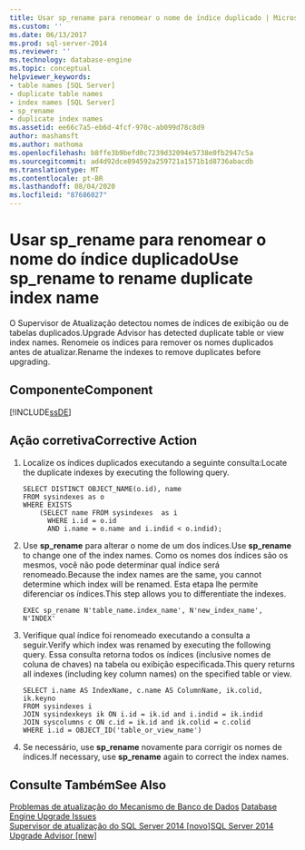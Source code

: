 ```yaml
---
title: Usar sp_rename para renomear o nome de índice duplicado | Microsoft Docs
ms.custom: ''
ms.date: 06/13/2017
ms.prod: sql-server-2014
ms.reviewer: ''
ms.technology: database-engine
ms.topic: conceptual
helpviewer_keywords:
- table names [SQL Server]
- duplicate table names
- index names [SQL Server]
- sp_rename
- duplicate index names
ms.assetid: ee66c7a5-eb6d-4fcf-970c-ab099d78c8d9
author: mashamsft
ms.author: mathoma
ms.openlocfilehash: b8ffe3b9befd0c7239d32094e5738e0fb2947c5a
ms.sourcegitcommit: ad4d92dce894592a259721a1571b1d8736abacdb
ms.translationtype: MT
ms.contentlocale: pt-BR
ms.lasthandoff: 08/04/2020
ms.locfileid: "87686027"
---
```

# <a name="use-sp_rename-to-rename-duplicate-index-name"></a><span data-ttu-id="b516d-102">Usar sp_rename para renomear o nome do índice duplicado</span><span class="sxs-lookup"><span data-stu-id="b516d-102">Use sp_rename to rename duplicate index name</span></span>
  <span data-ttu-id="b516d-103">O Supervisor de Atualização detectou nomes de índices de exibição ou de tabelas duplicados.</span><span class="sxs-lookup"><span data-stu-id="b516d-103">Upgrade Advisor has detected duplicate table or view index names.</span></span> <span data-ttu-id="b516d-104">Renomeie os índices para remover os nomes duplicados antes de atualizar.</span><span class="sxs-lookup"><span data-stu-id="b516d-104">Rename the indexes to remove duplicates before upgrading.</span></span>  
  
## <a name="component"></a><span data-ttu-id="b516d-105">Componente</span><span class="sxs-lookup"><span data-stu-id="b516d-105">Component</span></span>  
 [!INCLUDE[ssDE](../../includes/ssde-md.md)]  
  
## <a name="corrective-action"></a><span data-ttu-id="b516d-106">Ação corretiva</span><span class="sxs-lookup"><span data-stu-id="b516d-106">Corrective Action</span></span>  
  
1.  <span data-ttu-id="b516d-107">Localize os índices duplicados executando a seguinte consulta:</span><span class="sxs-lookup"><span data-stu-id="b516d-107">Locate the duplicate indexes by executing the following query.</span></span>  
  
    ```  
    SELECT DISTINCT OBJECT_NAME(o.id), name  
    FROM sysindexes as o  
    WHERE EXISTS   
        (SELECT name FROM sysindexes  as i  
          WHERE i.id = o.id  
          AND i.name = o.name and i.indid < o.indid);  
    ```  
  
2.  <span data-ttu-id="b516d-108">Use **sp_rename** para alterar o nome de um dos índices.</span><span class="sxs-lookup"><span data-stu-id="b516d-108">Use **sp_rename** to change one of the index names.</span></span> <span data-ttu-id="b516d-109">Como os nomes dos índices são os mesmos, você não pode determinar qual índice será renomeado.</span><span class="sxs-lookup"><span data-stu-id="b516d-109">Because the index names are the same, you cannot determine which index will be renamed.</span></span> <span data-ttu-id="b516d-110">Esta etapa lhe permite diferenciar os índices.</span><span class="sxs-lookup"><span data-stu-id="b516d-110">This step allows you to differentiate the indexes.</span></span>  
  
    ```  
    EXEC sp_rename N'table_name.index_name', N'new_index_name', N'INDEX'  
    ```  
  
3.  <span data-ttu-id="b516d-111">Verifique qual índice foi renomeado executando a consulta a seguir.</span><span class="sxs-lookup"><span data-stu-id="b516d-111">Verify which index was renamed by executing the following query.</span></span> <span data-ttu-id="b516d-112">Essa consulta retorna todos os índices (inclusive nomes de coluna de chaves) na tabela ou exibição especificada.</span><span class="sxs-lookup"><span data-stu-id="b516d-112">This query returns all indexes (including key column names) on the specified table or view.</span></span>  
  
    ```  
    SELECT i.name AS IndexName, c.name AS ColumnName, ik.colid, ik.keyno  
    FROM sysindexes i  
    JOIN sysindexkeys ik ON i.id = ik.id and i.indid = ik.indid   
    JOIN syscolumns c ON c.id = ik.id and ik.colid = c.colid  
    WHERE i.id = OBJECT_ID('table_or_view_name')  
    ```  
  
4.  <span data-ttu-id="b516d-113">Se necessário, use **sp_rename** novamente para corrigir os nomes de índices.</span><span class="sxs-lookup"><span data-stu-id="b516d-113">If necessary, use **sp_rename** again to correct the index names.</span></span>  
  
## <a name="see-also"></a><span data-ttu-id="b516d-114">Consulte Também</span><span class="sxs-lookup"><span data-stu-id="b516d-114">See Also</span></span>  
 <span data-ttu-id="b516d-115">[Problemas de atualização do Mecanismo de Banco de Dados](../../../2014/sql-server/install/database-engine-upgrade-issues.md) </span><span class="sxs-lookup"><span data-stu-id="b516d-115">[Database Engine Upgrade Issues](../../../2014/sql-server/install/database-engine-upgrade-issues.md) </span></span>  
 [<span data-ttu-id="b516d-116">Supervisor de atualização do SQL Server 2014 &#91;novo&#93;</span><span class="sxs-lookup"><span data-stu-id="b516d-116">SQL Server 2014 Upgrade Advisor &#91;new&#93;</span></span>](sql-server-2014-upgrade-advisor.md)  
  
  
